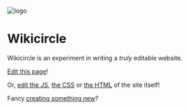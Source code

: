 ![logo](/serve/logo.jpg)

# Wikicircle

Wikicircle is an experiment in writing a *truly* editable website.

[Edit this page](#edit?md/Home)!

Or, [edit the JS](#edit?js/wikicircle/app.js), [the CSS](#edit?js/wikicircle/wikicircle.css)
or [the HTML](#edit?html/index.html) of the site itself!

Fancy [creating something new](#new)?
